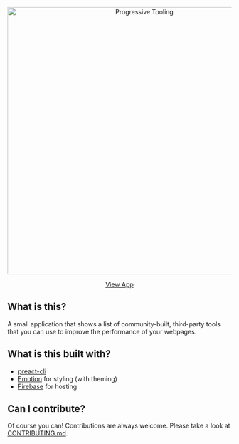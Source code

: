 <p align="center">
  <a href="https://www.progressivetooling.com">
    <img alt="Progressive Tooling" title="Progressive Tooling" src="https://i.imgur.com/70Y32wc.png" width="600">
  </a>
</p>

<p align="center">
  <a href="https://www.progressivetooling.com/">View App</a>
</p>

## What is this?

A small application that shows a list of community-built, third-party tools that you can use to improve the performance of your webpages.

## What is this built with?

- [preact-cli](https://github.com/developit/preact-cli)
- [Emotion](https://emotion.sh/) for styling (with theming)
- [Firebase](https://firebase.google.com/) for hosting

## Can I contribute?

Of course you can! Contributions are always welcome. Please take a look at [CONTRIBUTING.md](./CONTRIBUTORS.md).
